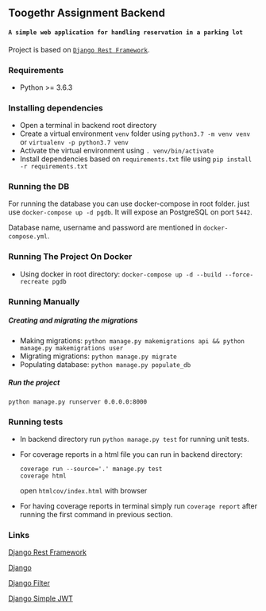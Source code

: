 ## Toogethr Assignment Backend
#### ``A simple web application for handling reservation in a parking lot``


Project is based on [`Django Rest Framework`](https://www.django-rest-framework.org/).

### Requirements
* Python >= 3.6.3

### Installing dependencies
* Open a terminal in backend root directory
* Create a virtual environment `venv` folder using `python3.7 -m venv venv` or `virtualenv -p python3.7 venv`
* Activate the virtual environment using `. venv/bin/activate`
* Install dependencies based on `requirements.txt` file using `pip install -r requirements.txt`

### Running the DB
For running the database you can use docker-compose in root folder. just use `docker-compose up -d pgdb`.
It will expose an PostgreSQL on port `5442`.

Database name, username and password are mentioned in `docker-compose.yml`.


### Running The Project On Docker
* Using docker in root directory: `docker-compose up -d --build --force-recreate pgdb`

### Running Manually
##### Creating and migrating the migrations
* Making migrations: `python manage.py makemigrations api && python manage.py makemigrations user`
* Migrating migrations: `python manage.py migrate`
* Populating database: `python manage.py populate_db`
##### Run the project
`python manage.py runserver 0.0.0.0:8000`


### Running tests
* In backend directory run `python manage.py test` for running unit tests.
* For coverage reports in a html file you can run in backend directory:

  ```
  coverage run --source='.' manage.py test
  coverage html
  ```
  open `htmlcov/index.html` with browser
* For having coverage reports in terminal simply run `coverage report` after running the first command in previous section.

### Links
[Django Rest Framework](https://www.django-rest-framework.org/)

[Django](https://www.djangoproject.com/)

[Django Filter](https://django-filter.readthedocs.io/en/stable/)

[Django Simple JWT](https://django-rest-framework-simplejwt.readthedocs.io/en/latest/)